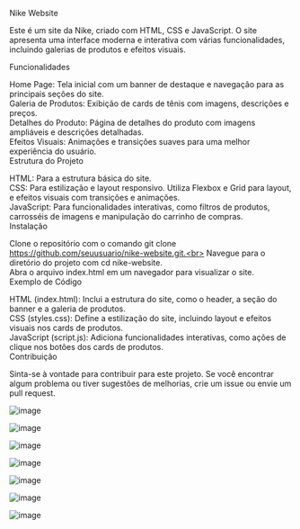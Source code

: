 Nike Website


Este é um site  da Nike, criado com HTML, CSS e JavaScript. O site apresenta uma interface moderna e interativa com várias funcionalidades, incluindo galerias de produtos e efeitos visuais.

Funcionalidades

Home Page: Tela inicial com um banner de destaque e navegação para as principais seções do site.<br>
Galeria de Produtos: Exibição de cards de tênis com imagens, descrições e preços.<br>
Detalhes do Produto: Página de detalhes do produto com imagens ampliáveis e descrições detalhadas.<br>
Efeitos Visuais: Animações e transições suaves para uma melhor experiência do usuário.<br>
Estrutura do Projeto<br>

HTML: Para a estrutura básica do site.<br>
CSS: Para estilização e layout responsivo. Utiliza Flexbox e Grid para layout, e efeitos visuais com transições e animações.<br>
JavaScript: Para funcionalidades interativas, como filtros de produtos, carrosséis de imagens e manipulação do carrinho de compras.<br>
Instalação<br>

Clone o repositório com o comando git clone https://github.com/seuusuario/nike-website.git.<br>
Navegue para o diretório do projeto com cd nike-website.<br>
Abra o arquivo index.html em um navegador para visualizar o site.<br>
Exemplo de Código<br>

HTML (index.html): Inclui a estrutura do site, como o header, a seção do banner e a galeria de produtos.<br>
CSS (styles.css): Define a estilização do site, incluindo layout e efeitos visuais nos cards de produtos.<br>
JavaScript (script.js): Adiciona funcionalidades interativas, como ações de clique nos botões dos cards de produtos.<br>
Contribuição<br>

Sinta-se à vontade para contribuir para este projeto. Se você encontrar algum problema ou tiver sugestões de melhorias, crie um issue ou envie um pull request.<br>

![image](https://github.com/user-attachments/assets/4eacdca6-1bec-4c03-ae76-51061b5440e4)

![image](https://github.com/user-attachments/assets/200c3d94-22f5-4fd3-a110-0cc616e7c443)


![image](https://github.com/user-attachments/assets/a02a5d6d-a0af-43c7-b65d-6d7579fd6f92)


![image](https://github.com/user-attachments/assets/27be6220-5c23-4ee7-8ebd-606513a8b7e1)

![image](https://github.com/user-attachments/assets/46207550-8b55-4da4-a242-0bf4c58ca681)

![image](https://github.com/user-attachments/assets/854e77ea-a908-4c45-b2fd-6778e64445be)

![image](https://github.com/user-attachments/assets/7fe1aaa8-41ae-4928-9cfe-850fa2656552)
